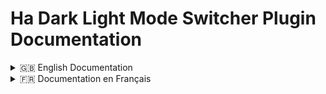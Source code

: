 # Ha Dark Light Mode Switcher Plugin Documentation

<details>
<summary>🇬🇧 English Documentation</summary>

### Overview  
The Ha Dark Light Mode Switcher plugin allows WordPress site administrators to add a dark/light mode toggle to their websites. It provides an intuitive interface for setting default modes, customizing color schemes, and integrating with popular design tools like Elementor and Depicter.

---

### Key Features  
- Set a default mode (Dark or Light).  
- Customize dark mode colors for global elements.  
- Define unique color schemes for Elementor and Depicter components.  
- Add a dark/light mode toggle switch via a shortcode.  
- Easily manage plugin settings through the WordPress admin panel.  

---

### Installation  
1. Download the plugin ZIP file or clone the repository.  
2. Log in to your WordPress Admin Dashboard.  
3. Navigate to **Plugins > Add New**.  
4. Click **Upload Plugin** and upload the ZIP file.  
5. Click **Install Now**, then **Activate** the plugin.  

---

### Settings Page  
After activation, access the settings page under **Settings > HA Dark Light Mode**.  

---

### Usage  
To display the toggle button, add the following shortcode where you want it to appear:  
`[mode_switch_button]`

---

### FAQ  

1. **Why isn’t the toggle button visible?**  
   Ensure your theme supports custom button placement in areas like the header or footer.  

---

### Contact Support  
For assistance, feature requests, or reporting issues, please contact us at **hamza.b.coherence@gmail.com**.
  
---

</details>

<details>
<summary>🇫🇷 Documentation en Français</summary>

### Aperçu  
Le plugin Ha Dark Light Mode Switcher permet aux administrateurs de sites WordPress d’ajouter un bouton de bascule mode sombre/clair. Il offre une interface intuitive pour définir les modes par défaut, personnaliser les schémas de couleurs et intégrer des outils de conception populaires comme Elementor et Depicter.

---

### Principales Fonctionnalités  
- Définir un mode par défaut (Sombre ou Clair).  
- Personnaliser les couleurs du mode sombre pour les éléments globaux.  
- Définir des schémas de couleurs uniques pour les composants Elementor et Depicter.  
- Ajouter un bouton de bascule mode sombre/clair via un shortcode.  
- Gérer facilement les paramètres du plugin via le panneau d’administration WordPress.  

---

### Installation  
1. Téléchargez le fichier ZIP du plugin ou clonez le dépôt.  
2. Connectez-vous à votre tableau de bord WordPress.  
3. Allez dans **Extensions > Ajouter**.  
4. Cliquez sur **Téléverser une extension** et chargez le fichier ZIP.  
5. Cliquez sur **Installer maintenant**, puis **Activer** le plugin.  

---

### Page de Paramètres  
Après activation, accédez à la page des paramètres sous **Réglages > HA Dark Light Mode**.  

---

### Utilisation  
Pour afficher le bouton de bascule, ajoutez le shortcode suivant à l’endroit souhaité :  
`[mode_switch_button]`

---

### FAQ  

1. **Pourquoi le bouton de bascule n’est-il pas visible ?**  
   Assurez-vous que votre thème prend en charge l’emplacement des boutons personnalisés dans des zones comme l’en-tête ou le pied de page.  

---

### Contacter le Support  
Pour toute assistance, demande de fonctionnalités ou signalement de problème, contactez-nous à **hamza.b.coherence@gmail.com**.
  
---

### Changelog
Version 1.0.0

Initial release.

</details>
